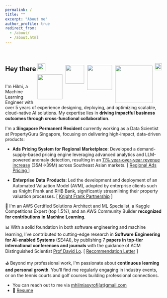 ```yaml
---
permalink: /
title: ""
excerpt: "About me"
author_profile: true
redirect_from:
  - /about/
  - /about.html
---
```

<br>

<h2>
  Hey there <img src='https://media.giphy.com/media/hvRJCLFzcasrR4ia7z/giphy.gif' width='25px'>
  <a href="https://vbr.nathanchung.dev/badge?page_id=mhilmiasyrofi.mhilmiasyrofi&style=for-the-badge&logo=Github">
    <img align="right" height="22px" src="https://vbr.nathanchung.dev/badge?page_id=mhilmiasyrofi.mhilmiasyrofi&style=for-the-badge&logo=Github" />
  </a>
  <a href="https://scholar.google.com/citations?hl=en&gmla=AHoSzlVjlJfs9P5F7daxNp8ox9wq_Q8KX_J9v7JKRxiSyoHyzck5IJ-ymOODTLiaDxOzn2jiYqA6uSFGDfCuk63g7swb&user=6F-76moAAAAJ">
    <img align="right" width="120px" style="margin: 5px; margin-top: 7px;" src="https://upload.wikimedia.org/wikipedia/commons/2/28/Google_Scholar_logo.png" />
  </a>
  <a href="https://leetcode.com/mhilmiasyrofi/">
    <img align="right" width="80px" style="margin: 5px;" src="https://upload.wikimedia.org/wikipedia/commons/0/0a/LeetCode_Logo_black_with_text.svg" />
  </a>
  <a href="https://www.kaggle.com/mhilmiasyrofi">
    <img align="right" width="60px" style="margin: 5px;" src="https://upload.wikimedia.org/wikipedia/commons/7/7c/Kaggle_logo.png" />
  </a>
  <a href="https://www.linkedin.com/in/mhilmiasyrofi/">
    <img align="right" width="80px" style="margin: 5px;" src="https://upload.wikimedia.org/wikipedia/commons/0/01/LinkedIn_Logo.svg" />
  </a>
</h2>

<br>
I'm Hilmi, a Machine Learning Engineer with over 5 years of experience designing, deploying, and optimizing scalable, cloud-native AI solutions. My expertise lies in 𝐝𝐫𝐢𝐯𝐢𝐧𝐠 𝐢𝐦𝐩𝐚𝐜𝐭𝐟𝐮𝐥 𝐛𝐮𝐬𝐢𝐧𝐞𝐬𝐬 𝐨𝐮𝐭𝐜𝐨𝐦𝐞𝐬 𝐭𝐡𝐫𝐨𝐮𝐠𝐡 𝐜𝐫𝐨𝐬𝐬-𝐟𝐮𝐧𝐜𝐭𝐢𝐨𝐧𝐚𝐥 𝐜𝐨𝐥𝐥𝐚𝐛𝐨𝐫𝐚𝐭𝐢𝐨𝐧.

I'm a 𝐒𝐢𝐧𝐠𝐚𝐩𝐨𝐫𝐞 𝐏𝐞𝐫𝐦𝐚𝐧𝐞𝐧𝐭 𝐑𝐞𝐬𝐢𝐝𝐞𝐧𝐭 currently working as a Data Scientist at PropertyGuru Singapore, focusing on delivering high-impact, data-driven products:

- 𝐀𝐝𝐬 𝐏𝐫𝐢𝐜𝐢𝐧𝐠 𝐒𝐲𝐬𝐭𝐞𝐦 𝐟𝐨𝐫 𝐑𝐞𝐠𝐢𝐨𝐧𝐚𝐥 𝐌𝐚𝐫𝐤𝐞𝐭𝐩𝐥𝐚𝐜𝐞: Developed a demand-supply-based pricing engine leveraging advanced analytics and LLM-powered anomaly detection, resulting in an [11% year-over-year revenue increase](https://www.propertygurugroup.com/newsroom/propertyguru-reports-second-quarter-2024-results/#:~:text=Marketplaces%20revenues%20increased%2011%25%20year%20over%20year) ($35M→$39M) across Southeast Asian markets. [ [ Regional Ads Pricing ](https://www.linkedin.com/posts/mhilmiasyrofi_createwhatsnext-wearegurus-activity-7246466001024794624-JoZF/) ]

- 𝐄𝐧𝐭𝐞𝐫𝐩𝐫𝐢𝐬𝐞 𝐃𝐚𝐭𝐚 𝐏𝐫𝐨𝐝𝐮𝐜𝐭𝐬: Led the development and deployment of an Automated Valuation Model (AVM), adopted by enterprise clients such as Knight Frank and RHB Bank, significantly streamlining their property valuation processes. [ [Knight Frank Partnership](https://www.linkedin.com/posts/propertyguru-for-business_knightfrank-knightfrankmalaysia-partnersinproperty-activity-7051361835786129408-xYZc/) ]

🏅 I'm an AWS Certified Solutions Architect and ML Specialist, a Kaggle Competitions Expert (top 1.5%), and an AWS Community Builder 𝐫𝐞𝐜𝐨𝐠𝐧𝐢𝐳𝐞𝐝 𝐟𝐨𝐫 𝐜𝐨𝐧𝐭𝐫𝐢𝐛𝐮𝐭𝐢𝐨𝐧𝐬 𝐢𝐧 𝐌𝐚𝐜𝐡𝐢𝐧𝐞 𝐋𝐞𝐚𝐫𝐧𝐢𝐧𝐠.

📊 With a solid foundation in both software engineering and machine learning, I’ve contributed to cutting-edge research in 𝐒𝐨𝐟𝐭𝐰𝐚𝐫𝐞 𝐄𝐧𝐠𝐢𝐧𝐞𝐞𝐫𝐢𝐧𝐠 𝐟𝐨𝐫 𝐀𝐈-𝐞𝐧𝐚𝐛𝐥𝐞𝐝 𝐒𝐲𝐬𝐭𝐞𝐦𝐬 (SE4AI), by publishing 7 𝐩𝐚𝐩𝐞𝐫𝐬 𝐢𝐧 𝐭𝐨𝐩-𝐭𝐢𝐞𝐫 𝐢𝐧𝐭𝐞𝐫𝐧𝐚𝐭𝐢𝐨𝐧𝐚𝐥 𝐜𝐨𝐧𝐟𝐞𝐫𝐞𝐧𝐜𝐞𝐬 𝐚𝐧𝐝 𝐣𝐨𝐮𝐫𝐧𝐚𝐥𝐬 with the guidance of ACM Distinguished Scientist [Prof David Lo](https://scholar.google.com/citations?user=Ra4bt-oAAAAJ&hl=en).  [ [Recommendation Letter](https://drive.google.com/file/d/1qCdfXv_gRqM1UB9iHie23PyrVX36dK8G/view) ]

⛳ Beyond my professional work, I'm passionate about 𝐜𝐨𝐧𝐭𝐢𝐧𝐮𝐨𝐮𝐬 𝐥𝐞𝐚𝐫𝐧𝐢𝐧𝐠 𝐚𝐧𝐝 𝐩𝐞𝐫𝐬𝐨𝐧𝐚𝐥 𝐠𝐫𝐨𝐰𝐭𝐡. You’ll find me regularly engaging in industry events, or on the tennis courts and golf courses building professional connections.

-  You can reach out to me via [mhilmiasyrofi(at)gmail.com](mailto:mhilmiasyrofi@gmail.com)
- 📝 [Resume](https://mhilmiasyrofi.github.io/files/Resume.pdf)
